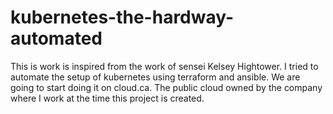 # kubernetes-the-hardway-automated
This is work is inspired from the work of sensei Kelsey Hightower. I tried to automate the setup of kubernetes using terraform and ansible. We are going to start doing it on cloud.ca. The public cloud owned by the company where I work at the time this project is created. 

